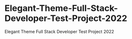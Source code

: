 # Elegant-Theme-Full-Stack-Developer-Test-Project-2022
Elegant Theme Full Stack Developer Test Project 2022
